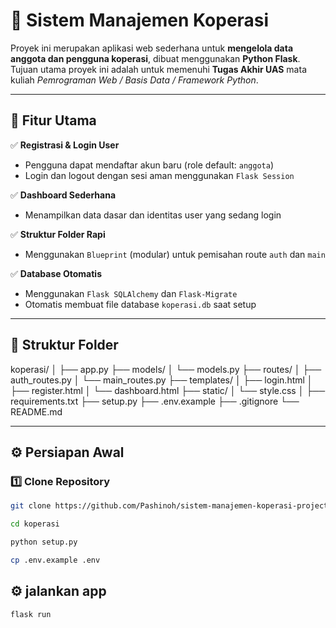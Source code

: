 # 🏦 Sistem Manajemen Koperasi

Proyek ini merupakan aplikasi web sederhana untuk **mengelola data anggota dan pengguna koperasi**, dibuat menggunakan **Python Flask**.  
Tujuan utama proyek ini adalah untuk memenuhi **Tugas Akhir UAS** mata kuliah *Pemrograman Web / Basis Data / Framework Python*.

---

## 🚀 Fitur Utama

✅ **Registrasi & Login User**
- Pengguna dapat mendaftar akun baru (role default: `anggota`)
- Login dan logout dengan sesi aman menggunakan `Flask Session`

✅ **Dashboard Sederhana**
- Menampilkan data dasar dan identitas user yang sedang login

✅ **Struktur Folder Rapi**
- Menggunakan `Blueprint` (modular) untuk pemisahan route `auth` dan `main`

✅ **Database Otomatis**
- Menggunakan `Flask SQLAlchemy` dan `Flask-Migrate`
- Otomatis membuat file database `koperasi.db` saat setup

---

## 📂 Struktur Folder

koperasi/
│
├── app.py
├── models/
│ └── models.py
├── routes/
│ ├── auth_routes.py
│ └── main_routes.py
├── templates/
│ ├── login.html
│ ├── register.html
│ └── dashboard.html
├── static/
│ └── style.css
│
├── requirements.txt
├── setup.py
├── .env.example
├── .gitignore
└── README.md

---

## ⚙️ Persiapan Awal

### 1️⃣ Clone Repository
```bash
git clone https://github.com/Pashinoh/sistem-manajemen-koperasi-project.git
```
```bash
cd koperasi
```
```bash
python setup.py
```
```bash
cp .env.example .env
```
## ⚙️ jalankan app
```bash
flask run
